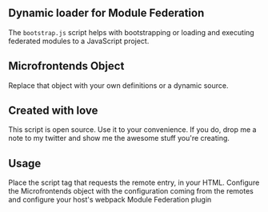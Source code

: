 ## Dynamic loader for Module Federation

The `bootstrap.js` script helps with bootstrapping or loading and executing federated modules to a JavaScript project.

## Microfrontends Object

Replace that object with your own definitions or a dynamic source.

## Created with love

This script is open source. Use it to your convenience. If you do, drop me a note to my twitter and show me the awesome stuff you're creating.

## Usage
Place the script tag that requests the remote entry, in your HTML. Configure the Microfrontends object with the configuration coming from the  remotes and configure your host's webpack Module Federation plugin